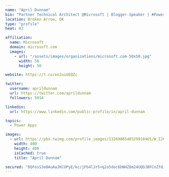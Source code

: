 ```yaml
---
name: "April Dunnam"
bio: "Partner Technical Architect @Microsoft | Blogger-Speaker | #PowerApps, #PowerAutomate, #Office365, #SharePoint | #WIT | #Karaoke Queen"
location: Broken Arrow, OK
type: "profile"
heat: 83

affiliation:
  name: Microsoft
  domain: microsoft.com
  images:
    - url: "/assets/images/organizations/microsoft.com-50x50.jpg"
      width: 50
      height: 50

website: https://t.co/enJuiGEQZc

twitter:
  username: aprildunnam
  url: https://twitter.com/aprildunnam
  followers: 5914

linkedin:
  url: https://www.linkedin.com/public-profile/in/april-dunnam

topics:
  - Power Apps

images:
  - url: https://pbs.twimg.com/profile_images/1326986540329918465/W_IJ6Ih2_400x400.jpg
    width: 400
    height: 400
    isCached: true
    title: "April Dunnam"

secured: "DQFosS3e8AuAaJKCUPyE/kc/jFb4lJr5+q2o5doc6bNHZ8m24UQDJBFCnZfdJorW4yme8MgpDMLAx6xERtNsng+1BmpIYevVhxQqdbotuuN0pNkKH9x5T4v28BvHa1SNA+0R1lBi7FvIkBbYA0138gKnHorWFI8r1+6RUNtQEYcsbVUOUQzQuYg6JjaUs97w0jq+YvgG1LEfvyAhb4aB40zCt18AA7M/bIv+4+Vs9rox0+z6qzWajYxSvUc6tnBJWr52WIn3nHx7KGnmX/y8ffLtWakslIdR4Nzu1X3evLCZDaE67kzxYTEaGEoXa/uNIic8lFK5MN10aAbBGO//FRnHmpl+Fj/wS/qtTSfgoGWOmw3TwJNBk1b1CzU1XqBkKca+g04qoIeXJjL3KY8qtvBykQ6GNXD9diInPBr++XE=;EGy1SPt5Z51j7brdDH6Ymw=="
---
```


